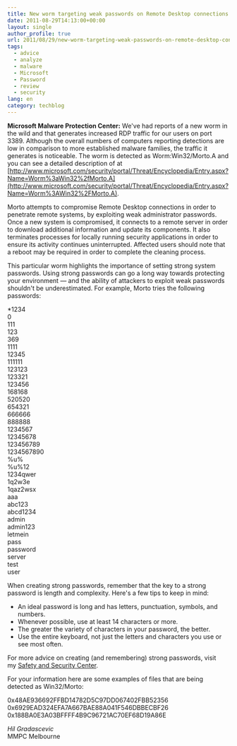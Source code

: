 ```yaml
---
title: New worm targeting weak passwords on Remote Desktop connections (port 3389)
date: 2011-08-29T14:13:00+00:00
layout: single
author_profile: true
url: 2011/08/29/new-worm-targeting-weak-passwords-on-remote-desktop-connections-port-3389/
tags:
  - advice
  - analyze
  - malware
  - Microsoft
  - Password
  - review
  - security
lang: en
category: techblog
---
```

**Microsoft Malware Protection Center:** We've had reports of a new worm in the wild and that generates increased RDP traffic for our users on port 3389. Although the overall numbers of computers reporting detections are low in comparison to more established malware families, the traffic it generates is noticeable. The worm is detected as Worm:Win32/Morto.A and you can see a detailed description of at [http://www.microsoft.com/security/portal/Threat/Encyclopedia/Entry.aspx?Name=Worm%3aWin32%2fMorto.A](http://www.microsoft.com/security/portal/Threat/Encyclopedia/Entry.aspx?Name=Worm%3AWin32%2FMorto.A).
  
Morto attempts to compromise Remote Desktop connections in order to penetrate remote systems, by exploiting weak administrator passwords. Once a new system is compromised, it connects to a remote server in order to download additional information and update its components. It also terminates processes for locally running security applications in order to ensure its activity continues uninterrupted. Affected users should note that a reboot may be required in order to complete the cleaning process.

This particular worm highlights the importance of setting strong system passwords. Using strong passwords can go a long way towards protecting your environment &#8212; and the ability of attackers to exploit weak passwords shouldn't be underestimated. For example, Morto tries the following passwords:

*1234 \
0 \
111 \
123 \
369 \
1111 \
12345 \
111111 \
123123 \
123321 \
123456 \
168168 \
520520 \
654321 \
666666 \
888888 \
1234567 \
12345678 \
123456789 \
1234567890 \
%u% \
%u%12 \
1234qwer \
1q2w3e \
1qaz2wsx \
aaa \
abc123 \
abcd1234 \
admin \
admin123 \
letmein \
pass \
password \
server \
test \
user

When creating strong passwords, remember that the key to a strong password is length and complexity. Here's a few tips to keep in mind:

  
*   An ideal password is long and has letters, punctuation, symbols, and numbers.
*   Whenever possible, use at least 14 characters or more.
*   The greater the variety of characters in your password, the better.
*   Use the entire keyboard, not just the letters and characters you use or see most often.
  
For more advice on creating (and remembering) strong passwords, visit my [Safety and Security Center](/en/knowledge-base/security/passwords).

For your information here are some examples of files that are being detected as Win32/Morto:
  
0x48AE936692FFBD14782D5C97DD067402FBB52356\
0x6929EAD324EFA7A667BAE88A041F546DBBECBF26\
0x188BA0E3A03BFFFF4B9C96721AC70EF68D19A86E

_Hil Gradascevic_\
MMPC Melbourne
